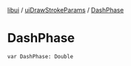 [libui](../README.md) / [uiDrawStrokeParams](README.md) / [DashPhase](-dash-phase.md)

# DashPhase

`var DashPhase: Double`